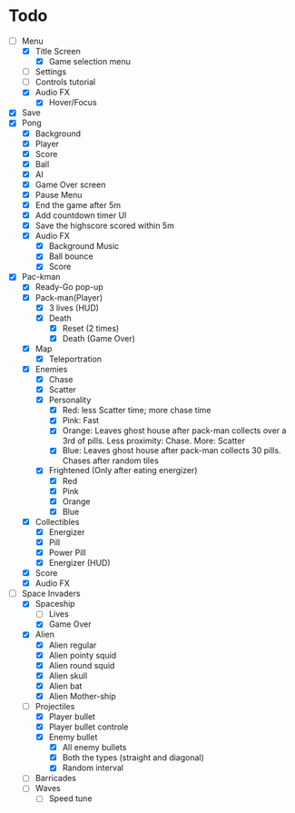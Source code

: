 # Todo
- [ ] Menu
	- [x] Title Screen
		- [x] Game selection menu
	- [ ] Settings
	- [ ] Controls tutorial
	- [x] Audio FX
		- [x] Hover/Focus
- [x] Save
- [x] Pong
	- [x] Background
	- [x] Player
	- [x] Score
	- [x] Ball
	- [x] AI
	- [x] Game Over screen
	- [x] Pause Menu
	- [x] End the game after 5m
	- [x] Add countdown timer UI
	- [x] Save the highscore scored within 5m
	- [x] Audio FX
		- [x] Background Music
		- [x] Ball bounce
		- [x] Score
- [x] Pac-kman
    - [x] Ready-Go pop-up
	- [x] Pack-man(Player)
		- [x] 3 lives (HUD)
		- [x] Death
			- [x] Reset (2 times)
			- [x] Death (Game Over)
	- [x] Map
		- [x] Teleportration
	- [x] Enemies
		- [x] Chase
		- [x] Scatter
		- [x] Personality
            - [x] Red: less Scatter time; more chase time
            - [x] Pink: Fast
            - [x] Orange: Leaves ghost house after pack-man collects over a 3rd of pills. Less proximity: Chase. More: Scatter
            - [x] Blue: Leaves ghost house after pack-man collects 30 pills. Chases after random tiles
		- [x] Frightened (Only after eating energizer)
            - [x] Red
            - [x] Pink
            - [x] Orange
            - [x] Blue
	- [x] Collectibles
		- [x] Energizer
		- [x] Pill
		- [x] Power Pill
		- [x] Energizer (HUD)
	- [x] Score
	- [x] Audio FX
- [ ] Space Invaders
    - [x] Spaceship
        - [ ] Lives
        - [x] Game Over
    - [x] Alien
        - [x] Alien regular
        - [x] Alien pointy squid
        - [x] Alien round squid
        - [x] Alien skull
        - [x] Alien bat
        - [x] Alien Mother-ship
    - [ ] Projectiles
        - [x] Player bullet
        - [x] Player bullet controle
        - [x] Enemy bullet
            - [x] All enemy bullets
            - [x] Both the types (straight and diagonal)
            - [x] Random interval
    - [ ] Barricades
    - [ ] Waves
        - [ ] Speed tune
